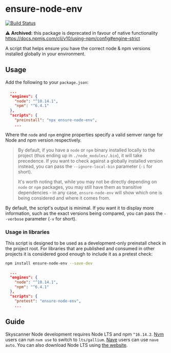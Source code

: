 # ensure-node-env

[![Build Status](https://travis-ci.org/Skyscanner/ensure-node-env.svg?branch=master)](https://travis-ci.org/Skyscanner/ensure-node-env) 

⚠️ **Archived:** this package is deprecated in favour of native functionality https://docs.npmjs.com/cli/v10/using-npm/config#engine-strict

A script that helps ensure you have the correct node &amp; npm versions installed globally in your environment.

## Usage

Add the following to your `package.json`:

```json
  ...
  "engines": {
    "node": "^10.14.1",
    "npm": "^6.4.1"
  },
  "scripts": {
    "preinstall": "npx ensure-node-env",
    ...
```

Where the `node` and `npm` engine properties specify a valid semver range for Node and npm version respectively.

> By default, if you have a `node` or `npm` binary installed locally to the project (thus ending up in `./node_modules/.bin`), it will take precedence. If you want to check against a globally installed version instead, you can pass the `--ignore-local-bin` parameter (`-i` for short).
>
> It's worth noting that, while you may not be directly depending on `node` or `npm` packages, you may still have them as transitive dependencies - in any case, `ensure-node-env` will show which one is being considered and where it comes from.

By default, the script's output is minimal. If you want it to display more information, such as the exact versions being compared, you can pass the `--verbose` parameter (`-v` for short).

### Usage in libraries

This script is designed to be used as a development-only preinstall check in the project root. For libraries that are published and consumed in other projects it is considered good enough to include it as a pretest check:

```sh
npm install ensure-node-env --save-dev
```

```json
  ...
  "engines": {
    "node": "^10.14.1",
    "npm": "^6.4.1"
  },
  "scripts": {
    "pretest": "ensure-node-env",
    ...
```

## Guide

Skyscanner Node development requires Node LTS and npm `^16.14.2`. [Nvm](https://github.com/creationix/nvm) users can run `nvm use` to switch to `lts/gallium`. [Nave](https://github.com/isaacs/nave) users can use `nave auto`. You can also download Node LTS using [the website](https://nodejs.org/en/).
